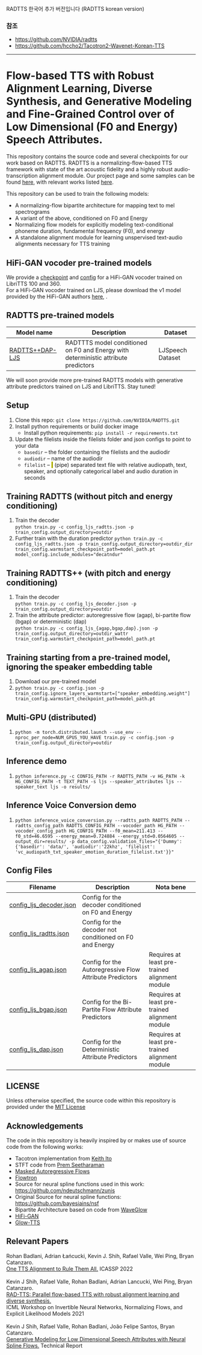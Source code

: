 RADTTS 한국어 추가 버전입니다 (RADTTS korean version)

### 참조 ###
- https://github.com/NVIDIA/radtts
- https://github.com/hccho2/Tacotron2-Wavenet-Korean-TTS

---

# Flow-based TTS with Robust Alignment Learning, Diverse Synthesis, and Generative Modeling and Fine-Grained Control over of Low Dimensional (F0 and Energy) Speech Attributes.
This repository contains the source code and several checkpoints for our work based on RADTTS. RADTTS is a normalizing-flow-based TTS framework with state of the art acoustic fidelity and a highly robust audio-transcription alignment module. Our project page and some samples can be found [here](https://nv-adlr.github.io/RADTTS), with relevant works listed [here](#relevant-papers).

This repository can be used to train the following models:

- A normalizing-flow bipartite architecture for mapping text to mel spectrograms
- A variant of the above, conditioned on F0 and Energy
- Normalizing flow models for explicitly modeling text-conditional phoneme duration, fundamental frequency (F0), and energy
- A standalone alignment module for learning unspervised text-audio alignments necessary for TTS training

## HiFi-GAN vocoder pre-trained models
We provide a [checkpoint](https://drive.google.com/file/d/1lD62jl5hF6T5AkGoWKOcgMZuMR4Ir76d/view?usp=sharing) and [config](https://drive.google.com/file/d/1WRtyvkmQxlYShkeTwWmlj7_WiS70R7Jb/view?usp=sharing) for a HiFi-GAN vocoder trained on LibriTTS 100 and 360.<br>
For a HiFi-GAN vocoder trained on LJS, please download the v1 model provided by the HiFi-GAN authors [here](https://github.com/jik876/hifi-gan), .

## RADTTS pre-trained models
| Model name                | Description                                             | Dataset                                      | 
|---------------------------|---------------------------------------------------------|----------------------------------------------|
| [RADTTS++DAP-LJS](https://drive.google.com/file/d/1Rb2VMUwQahGrnpFSlAhCPh7OpDN3xgOr/view?usp=sharing) | RADTTTS model conditioned on F0 and Energy with deterministic attribute predictors | LJSpeech Dataset 


We will soon provide more pre-trained RADTTS models with generative attribute predictors trained on LJS and LibriTTS. Stay tuned!


## Setup
1. Clone this repo: `git clone https://github.com/NVIDIA/RADTTS.git`
2. Install python requirements or build docker image
    - Install python requirements: `pip install -r requirements.txt`
3. Update the filelists inside the filelists folder and json configs to point to your data
    - `basedir` – the folder containing the filelists and the audiodir
    - `audiodir` – name of the audiodir
    - `filelist` – <mark>|</mark> (pipe) separated text file with relative audiopath, text, speaker, and optionally categorical label and audio duration in seconds
## Training RADTTS (without pitch and energy conditioning)
1. Train the decoder <br> 
	`python train.py -c config_ljs_radtts.json -p train_config.output_directory=outdir`
2. Further train with the duration predictor
	`python train.py -c config_ljs_radtts.json -p train_config.output_directory=outdir_dir train_config.warmstart_checkpoint_path=model_path.pt model_config.include_modules="decatndur"`


## Training RADTTS++ (with pitch and energy conditioning)
1. Train the decoder<br> 
	`python train.py -c config_ljs_decoder.json -p train_config.output_directory=outdir`
2. Train the attribute predictor: autoregressive flow (agap), bi-partite flow (bgap) or deterministic (dap)<br>
    `python train.py -c config_ljs_{agap,bgap,dap}.json -p train_config.output_directory=outdir_wattr train_config.warmstart_checkpoint_path=model_path.pt`


## Training starting from a pre-trained model, ignoring the speaker embedding table
1. Download our pre-trained model
2. `python train.py -c config.json -p train_config.ignore_layers_warmstart=["speaker_embedding.weight"] train_config.warmstart_checkpoint_path=model_path.pt`

## Multi-GPU (distributed)
1. `python -m torch.distributed.launch --use_env --nproc_per_node=NUM_GPUS_YOU_HAVE train.py -c config.json -p train_config.output_directory=outdir`

## Inference demo
1. `python inference.py -c CONFIG_PATH -r RADTTS_PATH -v HG_PATH -k HG_CONFIG_PATH -t TEXT_PATH -s ljs --speaker_attributes ljs --speaker_text ljs -o results/`


## Inference Voice Conversion demo 
1. `python inference_voice_conversion.py --radtts_path RADTTS_PATH --radtts_config_path RADTTS_CONFIG_PATH --vocoder_path HG_PATH --vocoder_config_path HG_CONFIG_PATH --f0_mean=211.413 --f0_std=46.6595 --energy_mean=0.724884 --energy_std=0.0564605 --output_dir=results/ -p data_config.validation_files="{'Dummy': {'basedir': 'data/', 'audiodir':'22khz', 'filelist': 'vc_audiopath_txt_speaker_emotion_duration_filelist.txt'}}"`

## Config Files
| Filename                 | Description                                             | Nota bene                                      |
|--------------------------|---------------------------------------------------------|------------------------------------------------|
| [config\_ljs_decoder.json](https://github.com/NVIDIA/radtts/blob/main/configs/config_ljs_decoder.json) | Config for the decoder conditioned on F0 and Energy     |                                                |
| [config\_ljs_radtts.json](https://github.com/NVIDIA/radtts/blob/main/configs/config_ljs_radtts.json)   | Config for the decoder not conditioned on F0 and Energy |                                                |
| [config\_ljs_agap.json](https://github.com/NVIDIA/radtts/blob/main/configs/config_ljs_agap.json)       | Config for the Autoregressive Flow Attribute Predictors | Requires at least pre-trained alignment module |
| [config\_ljs_bgap.json](https://github.com/NVIDIA/radtts/blob/main/configs/config_ljs_bgap.json)       | Config for the Bi-Partite Flow Attribute Predictors     | Requires at least pre-trained alignment module |
| [config\_ljs_dap.json](https://github.com/NVIDIA/radtts/blob/main/configs/config_ljs_dap.json)         | Config for the Deterministic Attribute Predictors       | Requires at least pre-trained alignment module |


## LICENSE
Unless otherwise specified, the source code within this repository is provided under the
[MIT License](LICENSE)

## Acknowledgements
The code in this repository is heavily inspired by or makes use of source code from the following works:

- Tacotron implementation from [Keith Ito](https://github.com/keithito/tacotron/)
- STFT code from [Prem Seetharaman](https://github.com/pseeth/pytorch-stft)
- [Masked Autoregressive Flows](https://arxiv.org/abs/1705.07057)
- [Flowtron](https://arxiv.org/abs/2005.05957)
- Source for neural spline functions used in this work: https://github.com/ndeutschmann/zunis 
- Original Source for neural spline functions: https://github.com/bayesiains/nsf 
- Bipartite Architecture based on code from [WaveGlow](https://github.com/NVIDIA/waveglow) 
- [HiFi-GAN](https://github.com/jik876/hifi-gan) 
- [Glow-TTS](https://github.com/jaywalnut310/glow-tts) 

## Relevant Papers

Rohan Badlani, Adrian Łańcucki, Kevin J. Shih, Rafael Valle, Wei Ping, Bryan Catanzaro. <br/>[One TTS Alignment to Rule Them All.](https://ieeexplore.ieee.org/abstract/document/9747707) ICASSP 2022
<br/><br/>
Kevin J Shih, Rafael Valle, Rohan Badlani, Adrian Lancucki, Wei Ping, Bryan Catanzaro. <br/>[RAD-TTS: Parallel flow-based TTS with robust alignment learning and diverse synthesis.](https://openreview.net/pdf?id=0NQwnnwAORi)<br/> ICML Workshop on Invertible Neural Networks, Normalizing Flows, and Explicit Likelihood Models 2021
<br/><br/>
Kevin J Shih, Rafael Valle, Rohan Badlani, João Felipe Santos, Bryan Catanzaro.<br/>[Generative Modeling for Low Dimensional Speech Attributes with Neural Spline Flows.](https://arxiv.org/pdf/2203.01786) Technical Report
